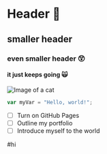 # Header 🌻
## smaller header
### even smaller header 😲
#### it just keeps going 🙀

![Image of a cat](https://encrypted-tbn0.gstatic.com/images?q=tbn:ANd9GcSmPpoYKMFfKhBIXXnN_327cTUw-q8i-qxxpA&usqp=CAU)

``` javascript
var myVar = "Hello, world!";
```
- [ ] Turn on GitHub Pages
- [ ] Outline my portfolio
- [ ] Introduce myself to the world

#hi
